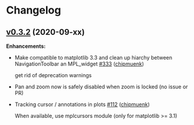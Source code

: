 # Changelog

## [v0.3.2](https://github.com/chipmuenk/pyfda/tree/v0.3.1) (2020-09-xx)

**Enhancements:**
- Make compatible to matplotlib 3.3 and clean up hiarchy between NavigationToolbar
  an MPL_widget [\#333](https://github.com/chipmuenk/pull/333) ([chipmuenk](https://github.com/chipmuenk))

  get rid of deprecation warnings

- Pan and zoom now is safely disabled when zoom is locked (no issue or PR) 

- Tracking cursor / annotations in plots [\#112](https://github.com/chipmuenk/issues/112) ([chipmuenk](https://github.com/chipmuenk))

  When available, use mplcursors module (only for matplotlib >= 3.1)
